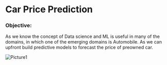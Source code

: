 # Car Price Prediction

### Objective:

As we know the concept of Data science and ML is useful in many of the domains, in which one of the emerging domains is Automobile. As we can upfront build predictive models to forecast the price of preowned car. 
 
![Picture1](https://user-images.githubusercontent.com/105847924/215319769-c0838442-38d6-48ae-8e92-45163588c8d2.png)

